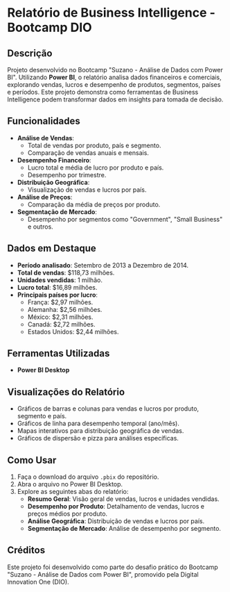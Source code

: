 # Relatório de Business Intelligence - Bootcamp DIO

## Descrição
Projeto desenvolvido no Bootcamp "Suzano - Análise de Dados com Power BI". Utilizando **Power BI**, o relatório analisa dados financeiros e comerciais, explorando vendas, lucros e desempenho de produtos, segmentos, países e períodos. Este projeto demonstra como ferramentas de Business Intelligence podem transformar dados em insights para tomada de decisão.

## Funcionalidades
- **Análise de Vendas**:
  - Total de vendas por produto, país e segmento.
  - Comparação de vendas anuais e mensais.
- **Desempenho Financeiro**:
  - Lucro total e média de lucro por produto e país.
  - Desempenho por trimestre.
- **Distribuição Geográfica**:
  - Visualização de vendas e lucros por país.
- **Análise de Preços**:
  - Comparação da média de preços por produto.
- **Segmentação de Mercado**:
  - Desempenho por segmentos como "Government", "Small Business" e outros.

## Dados em Destaque
- **Período analisado**: Setembro de 2013 a Dezembro de 2014.
- **Total de vendas**: $118,73 milhões.
- **Unidades vendidas**: 1 milhão.
- **Lucro total**: $16,89 milhões.
- **Principais países por lucro**:
  - França: $2,97 milhões.
  - Alemanha: $2,56 milhões.
  - México: $2,31 milhões.
  - Canadá: $2,72 milhões.
  - Estados Unidos: $2,44 milhões.

## Ferramentas Utilizadas
- **Power BI Desktop**

## Visualizações do Relatório
- Gráficos de barras e colunas para vendas e lucros por produto, segmento e país.
- Gráficos de linha para desempenho temporal (ano/mês).
- Mapas interativos para distribuição geográfica de vendas.
- Gráficos de dispersão e pizza para análises específicas.

## Como Usar
1. Faça o download do arquivo `.pbix` do repositório.
2. Abra o arquivo no Power BI Desktop.
3. Explore as seguintes abas do relatório:
   - **Resumo Geral**: Visão geral de vendas, lucros e unidades vendidas.
   - **Desempenho por Produto**: Detalhamento de vendas, lucros e preços médios por produto.
   - **Análise Geográfica**: Distribuição de vendas e lucros por país.
   - **Segmentação de Mercado**: Análise de desempenho por segmento.

## Créditos
Este projeto foi desenvolvido como parte do desafio prático do Bootcamp "Suzano - Análise de Dados com Power BI", promovido pela Digital Innovation One (DIO).
